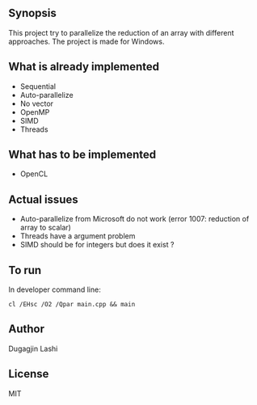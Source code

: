## Synopsis

This project try to parallelize the reduction of an array with different approaches. The project is made for Windows.

## What is already implemented

- Sequential
- Auto-parallelize
- No vector
- OpenMP
- SIMD
- Threads

## What has to be implemented

- OpenCL

## Actual issues

- Auto-parallelize from Microsoft do not work (error 1007: reduction of array to scalar)
- Threads have a argument problem
- SIMD should be for integers but does it exist ?

## To run

In developer command line:
```
cl /EHsc /O2 /Qpar main.cpp && main
```

## Author

Dugagjin Lashi

## License

MIT
